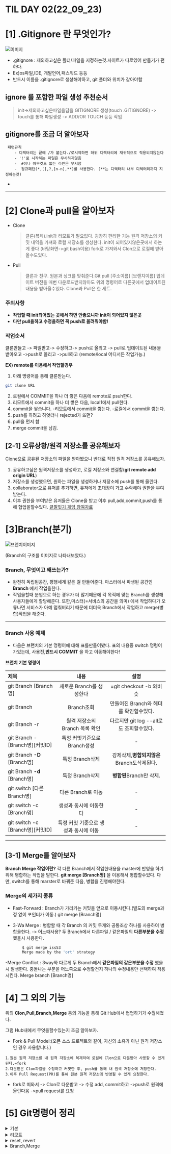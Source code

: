 # TIL DAY 02(22_09_23)


# [1] .Gitignore 란 무엇인가?

 ![이미지](https://i0.wp.com/www.alphr.com/wp-content/uploads/2020/08/Whats-a-GITIGNORE-File-How-To-Use-One.jpg?fit=577%2C320&ssl=1)

  
  
- .gitignore : 제외하고싶은 폴더/파일을 지정하는것.사이트가 따로있어 만들기가 편하다.
-   Ex)os파일,IDE, 개발언어,패스워드 등등
-   반드시 이름을 .gitignore로 생성해야하고, git 폴더와 위치가 같아야함 

## ignore 를 포함한 파일 생성 추천순서
  > init->제외하고싶은파일을담을 GITIGNORE 생성(touch .GITIGNORE) -> touch를 통해 파일생성 ->  ADD/OR      TOUCH 등등 작업

## gitignore를 조금 더 알아보자
     패턴규칙
        - 디렉터리는 끝에 /가 붙는다./로시작하면 하위 디렉터리에 재귀적으로 적용되지않는다
        - '!'로 시작하는 파일은 무시하지않음
        -  #이나 아무것도 없는 라인은 무시함
        -  정규패턴(*,[],?,[n-n],**)를 사용한다. (**는 디렉터리 내부 디렉터리까지 지정하는것)
- 
------------------------------------------------------------------------------------------------
# [2] Clone과 pull을 알아보자

- Clone
    > 클론(복제).init과 리모트가 필요없다. 굉장히 편리한 기능
      원격 저장소의 커밋 내역을 가져와 로컬 저장소를 생성한다.
      init이 되어있지않은곳에서 하는게 좋다 (바탕화면->git bash이용)
      fork로 가져와서 Clon으로 로컬에 받아올수도있다.

- Pull
    > 클론과 친구. 원본과 싱크를 맞춰준다.Git pull [주소이름] [브랜치이름]
      업데이트 버전을 매번 다운로드받지않아도 위의 명령어로 다른곳에서 업데이트된 내용을 받아올수있다.
      Clone과 Pull은 한 세트.

### 주의사항
- **작업할 때 init되어있는 곳에서 하면 안좋으니까 init이 되어있지 않은곳**
- **다만 pull을하고 수정을하면 꼭 push로 올려줘야함!**

### 작업순서
클론만들고 -> 파일받고-> 수정하고-> push로 올리고 -> pull로 업데이트된 내용을 받아오고 ->push로 올리고   ->pull하고 (remote/local 어디서든 작업가능.)

**EX) remote를 이용해서 작업할경우**  
1. 아래 명령어를 통해 클론받는다.
```bash
git clone URL
```
2. 로컬에서 COMMIT을 하나 더 쌓은 다음에 remote로 psuh한다.
3. 리모트에서 commit을 하나 더 쌓은 다음, local1에서 pull한다.
4. commit을 쌓습니다.
    -리모트에서 commit을 쌓는다.
    -로컬에서 commi을 쌓는다.
5. push를 하려고 하엿더니 rejected가  뜨면?
6. pull을 먼저 함
7. merge commit을 남김.

 
## [2-1] 오류상황/원격 저장소를 공유해보자
 Clone으로 공유된 저장소의 파일을 받아봤으니 반대로 직접 원격 저장소를 공유해보자.

   1. 공유하고싶은 원격저장소를 생성하고, 로컬 저장소와 연결함(**git remote add origin URL**)
   2. 저장소를 생성했으면, 원하는 파일을 생성하거나 저장소에 push를 통해 올린다.
   3. collaborator으로 유저를 추가하면, 유저에게 초대장이 가고 수락해야 권한을 부여받는다.
   4. 이후 권한을 부여받은 유저들은 Clone을 받고 이후 pull,add,commit,push를 통해 협업을할수있다.
[끝말잇기 게임 참여자료](https://github.com/cyctal/word-relay.git) 

# [3]Branch(분기)

![브랜치이미지](https://git-scm.com/book/en/v2/images/advance-master.png)

(Branch의 구조를 이미지로 나타내보았다.)

### Branch, 무엇이고 왜쓰는가?

- 완전히 독립된공간, 평행세계 같은 걸 만들어준다. 마스터에서 파생된 공간인 **Branch** 에서 작업을한다.
- 작업을할때 분업으로 하는 경우가 더 많기때문에 각 목적에 맞는 Branch를 생성해 사용자들에게 할당해준다.
    또한,마스터(=서비스의 공간을 의미) 에서 작업하다가 오류나면 서비스가 아예 멈춰버리기 때문에 더더욱 
   Branch에서 작업하고 merge(병합)작업을 해준다.
------------------------------
### Branch 사용 예제
- 다음은 브랜치의 기본 명령어에 대해 표를만들어봤다.
    표의 내용중 switch 명령어가있는데, 사용전,**반드시 COMMIT** 을 하고 이동해야한다!

**브랜치 기본 명령어**

|제목|내용|설명|
|:---|:---:|:---:|
|git Branch [Branch명]|새로운 Branch를 생성한다|=git checkout -b 와비슷|
|git Branch|Branch조회|만들어진 Branch와 헤더를 확인할수있다.|
|git Branch -r|원격 저장소의 Branch 목록 확인|다르지만 git log --all로도 조회할수있다. |
|git Branch -[Branch명][커밋ID]|특정 커밋기준으로 Branch생성|-|
|git Branch **-D** [Branch명]|특정 Branch삭제|강제삭제,**병합되지않은** Branch도삭제된다.|
|git Branch **-d** [Branch명]|특정 Branch삭제|**병합된**Branch만 삭제.|
|git switch [다른 Branch명]|다른 Branch로 이동 |-|
|git switch -c [Branch명]|생성과 동시에 이동한다|-|
|git switch -c [Branch명][커밋ID]|특정 커밋 기준으로 생성과 동시에 이동|-|

---------------------------
## [3-1] Merge를 알아보자
**Branch Merge 작업이란?** 
    각 다른 Branch에서 작업한내용을 master에 반영을 하기위해 병합하는 작업을 말한다.
    **git merge [Branch명]** 을 이용해서 병합할수있다. 
    다만, switch를 통해 marster로 바꿔준 다음, 병합을 진행해야한다.
   
### Merge의 세가지 종류

- Fast-Forward : Branch가 가리키는 커밋을 앞으로 이동시킨다.(별도의 merge과정 없이 포인터가 이동.)
               git merge [Branch명]

- 3-Wa Merge :  병합할 때 각 Branch 의 커밋 두개와 공통조상 하나를 사용하여 병합을한다.
              -> 어느때사용? 두 Branch에서 다른파일 / 같은파일의 **다른부분을 수정**했을시 사용한다.
              
    ```bash
        $ git merge iss53
        Merge made by the 'ort' strategy
    ```

-Merge Conflict : 3way와 다르게 두 Branch에서 **같은파일의 같은부분을 수정** 했을시 발생한다.
                  충돌나는 부분을 어느쪽으로 수정할건지 하나의 수정내용만 선택하여 적용시킨다.
                  Merge branch [Branch명]

# [4] 그 외의 기능
    
위의 **Clon,Pull,Branch,Merge** 등의 기능을 통해 Git Hub에서 협업하기가 수월해졌다.

그럼 Hub내에서 무엇을할수있는지 조금 알아보자.

- Fork & Pull Model:(오픈 소스 프로젝트와 같이, 자신의 소유가 아닌 원격 저장소인 경우 사용합니다.) 
> 
    1.원본 원격 저장소를 내 원격 저장소에 복제하여 로컬에 Clon으로 다운받아 사용할 수 있게된다.=fork
    2.다운받은 Clon파일을 수정하고 커밋한 후, push를 통해 내 원격 저장소에 저장한다.
    3.이후 Pull Request(PR)를 통해 원본 원격 저장소에 반영될 수 있게 요청한다.

- fork로 떠와서 -> Clon로 다운받고 -> 수정 add, commit하고 ->push로 원격에 올린다음 ->pull request를 요청

# [5] Git명령어 정리 

<details>
<summary>기본</summary>

## 기본Git명령어

```bash
# 작성자 이름, 메일 등록 (최초 1번만 실행)
git config --global user.name "github username"
git config --global user.email "github email"

# config 정보 출력
git config --global --list

# 일반 폴더 -> 로컬 저장소
git init

# 버전 상태 출력
git status

# Working Directory -> Staging Area
git add [File]
git add .  # 모든 파일 add

# Staging Area -> Commits
git commit -m "commit message"

# commits 목록 출력
git log
git log --oneline  # 한줄로 보기 옵션
git log -p  # 커밋마다 차이 보기 옵션

```
</details>

<details>
<summary>리모트</summary>

##

```bash
# 로컬 저장소와 원격 저장소를 연결
git remote add origin [Github repository URL]

# 연결된 원격 저장소 목록 조회
git remote -v

# 원격 저장소 연결 삭제
git remote rm origin
git remote remove origin

# 로컬 저장소의 commits을 원격 저장소에 반영
git push origin master
git push -u origin master  # -u 옵션을 했다면 이후 push할 때는 git push만으로도 가능

# 원격 저장소를 로컬에 복제
git clone [Github repository URL]

# 원격 저장소의 변경 사항 로컬에 받아오기 (동기화)
git pull origin master
```
</details>

<details>
<summary>reset, revert</summary>

## reset, revert

```bash
# 특정 커밋 상태로 되돌리기 (soft, mixed, hard 세 가지 옵션)
git reset --soft [commit ID]
git reset --mixed [commit ID]
git reset --hard [commit ID]

# 커밋을 취소하는 커밋을 새로 생성하여 특정 커밋을 되돌리기
git revert [commit ID]

# 이전 커밋 목록 모두 출력
git reflog
```
</details>


<details>
<summary>Branch,Merge</summary>

## Branch,Merge

```bash
# 브랜치 목록 확인
git branch

# 새 브랜치 생성
git branch [branch name]

# 특정 브랜치 삭제
git branch -d [branch name]
git branch -D [branch name]  # 강제 삭제(병합되지 않은 브랜치도 삭제)

git switch [branch name]  # 다른 브랜치로 이동
git switch -c [branch name]  # 브랜치를 생성함과 동시에 이동

# 한 줄로, 모든 브랜치의, 그래프를 포함하여 커밋 목록 출력
git log --oneline --all --graph

# 브랜치 병합
git merge [branch name]

```
</details>

